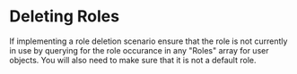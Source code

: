 ﻿# Deleting Roles
If implementing a role deletion scenario ensure that the role is not currently in use by querying for the role occurance in any "Roles" array for user objects. You will also need to make sure that it is not a default role.
